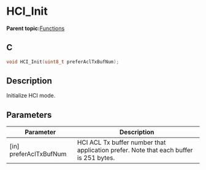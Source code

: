 # HCI\_Init

**Parent topic:**[Functions](GUID-2AF5C6F3-7213-41AE-BCA9-8AD362F84E5C.md)

## C

```c
void HCI_Init(uint8_t preferAclTxBufNum);
```

## Description

Initialize HCI mode.

## Parameters

|Parameter|Description|
|---------|-----------|
|\[in\] preferAclTxBufNum|HCI ACL Tx buffer number that application prefer. Note that each buffer is 251 bytes.|

